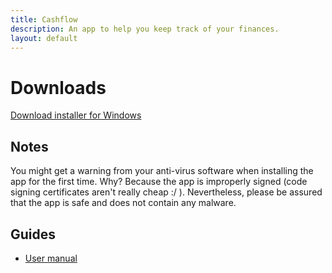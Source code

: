 ```yaml
---
title: Cashflow
description: An app to help you keep track of your finances.
layout: default
---
```


# Downloads

<a href="https://www.dropbox.com/s/qw2v0sdwzq7awrj/Cashflow%20Setup%201.0.0.exe?dl=0" class="download-btn">Download installer for Windows</a>
   
## Notes
You might get a warning from your anti-virus software when installing the app for the first time. 
Why? Because the app is improperly signed (code signing certificates aren't really cheap :/ ). 
Nevertheless, please be assured that the app is safe and does not contain any malware.

## Guides
- [User manual](/cashflow/user-manual)
